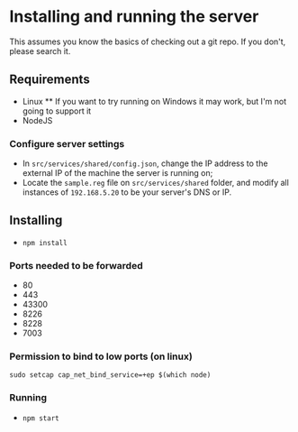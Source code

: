 # Installing and running the server

This assumes you know the basics of checking out a git repo. If you don't, please search it.

## Requirements

- Linux
  \*\* If you want to try running on Windows it may work, but I'm not going to support it
- NodeJS

### Configure server settings

- In `src/services/shared/config.json`, change the IP address to the external IP of the machine the server is running on;
- Locate the `sample.reg` file on `src/services/shared` folder, and modify all instances of `192.168.5.20` to be your server's DNS or IP.

## Installing

- `npm install`

### Ports needed to be forwarded

- 80
- 443
- 43300
- 8226
- 8228
- 7003

### Permission to bind to low ports (on linux)

`sudo setcap cap_net_bind_service=+ep $(which node)`

### Running

- `npm start`
